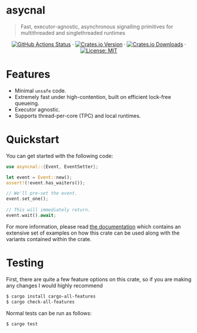 # asycnal
> Fast, executor-agnostic, asynchronous signalling primitives for multithreaded and singlethreaded runtimes

<div align="center">

[![GitHub Actions Status](https://github.com/DiscordJim/asyncnal/actions/workflows/rust.yml/badge.svg)](https://github.com/DiscordJim/asyncnal/actions) · [![Crates.io Version](https://img.shields.io/crates/v/asyncnal.svg)](https://crates.io/crates/asyncnal) · [![Crates.io Downloads](https://img.shields.io/crates/d/asyncnal.svg)](https://crates.io/crates/asyncnal) · [![License: MIT](https://img.shields.io/badge/license-MIT-blue.svg)](https://github.com/DiscordJim/asyncnal/blob/main/LICENSE)

</div>

# Features
- Minimal `unsafe` code.
- Extremely fast under high-contention, built on efficient lock-free queueing. 
- Executor agnostic.
- Supports thread-per-core (TPC) and local runtimes.

# Quickstart
You can get started with the following code:
```rust
use asyncnal::{Event, EventSetter};

let event = Event::new();
assert!(!event.has_waiters());

// We'll pre-set the event.
event.set_one();
 
// This will immediately return.
event.wait().await;
```
For more information, please read [the documentation](https://docs.rs/asyncnal) which contains an extensive set of examples on how this crate can be used along with the variants contained within the crate.

# Testing
First, there are quite a few feature options on this crate, so if you are making
any changes I would highly recommend 
```bash
$ cargo install cargo-all-features
$ cargo check-all-features
```
Normal tests can be run as follows:
```bash
$ cargo test
```